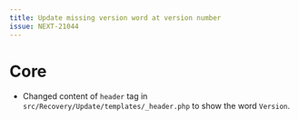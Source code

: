 ```yaml
---
title: Update missing version word at version number
issue: NEXT-21044
---
```

# Core
* Changed content of `header` tag in `src/Recovery/Update/templates/_header.php` to show the word `Version`.
